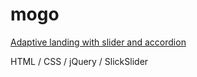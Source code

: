# mogo

[Adaptive landing with slider and accordion](https://darnelo-inc.github.io/mogo/)

HTML /
CSS /
jQuery /
SlickSlider

